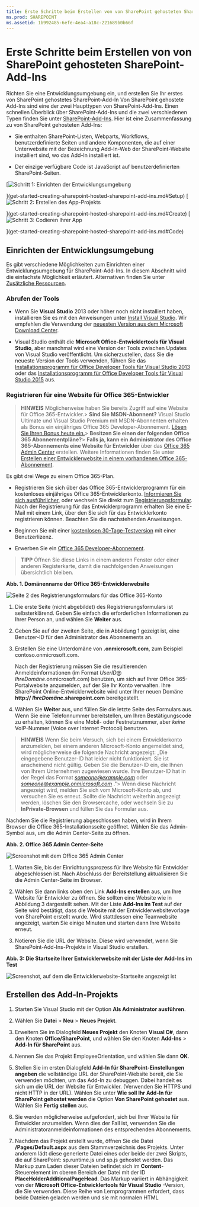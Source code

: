 ```yaml
---
title: Erste Schritte beim Erstellen von von SharePoint gehosteten SharePoint-Add-Ins
ms.prod: SHAREPOINT
ms.assetid: 1b992485-6efe-4ea4-a18c-221689b0b66f
---
```



# Erste Schritte beim Erstellen von von SharePoint gehosteten SharePoint-Add-Ins
Richten Sie eine Entwicklungsumgebung ein, und erstellen Sie Ihr erstes von SharePoint gehostetes SharePoint-Add-In
Von SharePoint gehostete Add-Ins sind eine der zwei Haupttypen von SharePoint-Add-Ins. Einen schnellen Überblick über SharePoint-Add-Ins und die zwei verschiedenen Typen finden Sie unter  [SharePoint-Add-Ins](sharepoint-add-ins.md). Hier ist eine Zusammenfassung zu von SharePoint gehosteten Add-Ins:
  
    
    


- Sie enthalten SharePoint-Listen, Webparts, Workflows, benutzerdefinierte Seiten und andere Komponenten, die auf einer Unterwebsite mit der Bezeichnung Add-In-Web der SharePoint-Website installiert sind, wo das Add-In installiert ist.
    
  
- Der einzige verfügbare Code ist JavaScript auf benutzerdefinierten SharePoint-Seiten.
    
  

 [![Schritt 1: Einrichten der Entwicklungsumgebung](images/6d3bbe0a-399e-4747-9e1a-01d42954ce32.png)
  
    
    
](get-started-creating-sharepoint-hosted-sharepoint-add-ins.md#Setup) [![Schritt 2: Erstellen des App-Projekts](images/d69871f6-c503-463b-bf96-4b6d7306c313.png)
  
    
    
](get-started-creating-sharepoint-hosted-sharepoint-add-ins.md#Create) [![Schritt 3: Codieren Ihrer App](images/e5f8a9a2-e5fb-42d1-b19a-300178c626fb.png)
  
    
    
](get-started-creating-sharepoint-hosted-sharepoint-add-ins.md#Code)
  
    
    


## Einrichten der Entwicklungsumgebung
<a name="Setup"> </a>

Es gibt verschiedene Möglichkeiten zum Einrichten einer Entwicklungsumgebung für SharePoint-Add-Ins. In diesem Abschnitt wird die einfachste Möglichkeit erläutert. Alternativen finden Sie unter  [Zusätzliche Ressourcen](#bk_addresources).
  
    
    

### Abrufen der Tools


- Wenn Sie **Visual Studio** 2013 oder höher noch nicht installiert haben, installieren Sie es mit den Anweisungen unter [Install Visual Studio](http://msdn.microsoft.com/library/da049020-cfda-40d7-8ff4-7492772b620f.aspx). Wir empfehlen die Verwendung der  [neuesten Version aus dem Microsoft Download Center](https://www.visualstudio.com/downloads/download-visual-studio-vs).
    
  
- Visual Studio enthält die **Microsoft Office-Entwicklertools für Visual Studio**, aber manchmal wird eine Version der Tools zwischen Updates von Visual Studio veröffentlicht. Um sicherzustellen, dass Sie die neueste Version der Tools verwenden, führen Sie das [Installationsprogramm für Office Developer Tools für Visual Studio 2013](http://aka.ms/OfficeDevToolsForVS2013) oder das [Installationsprogramm für Office Developer Tools für Visual Studio 2015](http://aka.ms/OfficeDevToolsForVS2015) aus.
    
  

### Registrieren für eine Website für Office 365-Entwickler
<a name="o365_signup"> </a>


> **HINWEIS**
>  Möglicherweise haben Sie bereits Zugriff auf eine Website für Office 365-Entwickler.> **Sind Sie MSDN-Abonnent?** Visual Studio Ultimate und Visual Studio Premium mit MSDN-Abonnenten erhalten als Bonus ein einjähriges Office 365 Developer-Abonnement. [Lösen Sie Ihren Bonus heute ein.](https://login.live.com/login.srf?wa=wsignin1.0&amp;rpsnv=12&amp;ct=1402926170&amp;rver=6.0.5276.0&amp;wp=MCMBI&amp;wlcxt=msdn%24msdn%24msdn&amp;wreply=https%3a%2f%2fmsdn.microsoft.com%2fsubscriptions%2fmanage%2fdefault.aspx&amp;lc=1033&amp;id=254354&amp;mkt=de-DE)> **Besitzen Sie einen der folgenden Office 365 Abonnementpläne?**> **Falls ja, kann ein Administrator des Office 365-Abonnements eine Website für Entwickler** über das [Office 365 Admin Center](https://portal.microsoftonline.com/admin/default.aspx) erstellen. Weitere Informationen finden Sie unter [Erstellen einer Entwicklerwebsite in einem vorhandenen Office 365-Abonnement](create-a-developer-site-on-an-existing-office-365-subscription.md). 
  
    
    

Es gibt drei Wege zu einem Office 365-Plan.
  
    
    

- Registrieren Sie sich über das Office 365-Entwicklerprogramm für ein kostenloses einjähriges Office 365-Entwicklerkonto.  [Informieren Sie sich ausführlicher](http://dev.office.com/devprogram), oder wechseln Sie direkt zum  [Registrierungsformular](https://profile.microsoft.com/RegSysProfileCenter/wizardnp.aspx?wizid=14b845d0-938c-45af-b061-f798fbb4d170). Nach der Registrierung für das Entwicklerprogramm erhalten Sie eine E-Mail mit einem Link, über den Sie sich für das Entwicklerkonto registrieren können. Beachten Sie die nachstehenden Anweisungen.
    
  
- Beginnen Sie mit einer  [kostenlosen 30-Tage-Testversion](https://portal.microsoftonline.com/Signup/MainSignUp.aspx?OfferId=6881A1CB-F4EB-4db3-9F18-388898DAF510&amp;DL=DEVELOPERPACK) mit einer Benutzerlizenz.
    
  
- Erwerben Sie ein  [Office 365 Developer-Abonnement](https://portal.microsoftonline.com/Signup/MainSignUp.aspx?OfferId=C69E7747-2566-4897-8CBA-B998ED3BAB88&amp;DL=DEVELOPERPACK).
    
  

> **TIPP**
> Öffnen Sie diese Links in einem anderen Fenster oder einer anderen Registerkarte, damit die nachfolgenden Anweisungen übersichtlich bleiben. 
  
    
    


**Abb. 1. Domänenname der Office 365-Entwicklerwebsite**

  
    
    

  
    
    
![Seite 2 des Registrierungsformulars für das Office 365-Konto](images/ff384c69-56bf-4ceb-81c3-8b874e2407f0.png)
  
    
    

  
    
    

  
    
    

1. Die erste Seite (nicht abgebildet) des Registrierungsformulars ist selbsterklärend. Geben Sie einfach die erforderlichen Informationen zu Ihrer Person an, und wählen Sie **Weiter** aus.
    
  
2. Geben Sie auf der zweiten Seite, die in Abbildung 1 gezeigt ist, eine Benutzer-ID für den Administrator des Abonnements an.
    
  
3. Erstellen Sie eine Unterdomäne von **.onmicrosoft.com**, zum Beispiel contoso.onmicrosoft.com.
    
    Nach der Registrierung müssen Sie die resultierenden Anmeldeinformationen (im Format  _UserID_@ _IhreDomäne_.onmicrosoft.com) benutzen, um sich auf Ihrer Office 365-Portalwebsite anzumelden, auf der Sie Ihr Konto verwalten. Ihre SharePoint Online-Entwicklerwebsite wird unter Ihrer neuen Domäne **http:// _IhreDomäne_.sharepoint.com** bereitgestellt.
    
  
4. Wählen Sie **Weiter** aus, und füllen Sie die letzte Seite des Formulars aus. Wenn Sie eine Telefonnummer bereitstellen, um Ihren Bestätigungscode zu erhalten, können Sie eine Mobil- oder Festnetznummer, aber *keine*  VoIP-Nummer (Voice over Internet Protocol) benutzen.
    
  

    
> **HINWEIS**
> Wenn Sie beim Versuch, sich bei einem Entwicklerkonto anzumelden, bei einem anderen Microsoft-Konto angemeldet sind, wird möglicherweise die folgende Nachricht angezeigt: „Die eingegebene Benutzer-ID hat leider nicht funktioniert. Sie ist anscheinend nicht gültig. Geben Sie die Benutzer-ID ein, die Ihnen von Ihrem Unternehmen zugewiesen wurde. Ihre Benutzer-ID hat in der Regel das Format  *someone@example.com*  oder *someone@example.onmicrosoft.com*  ."> Wenn diese Nachricht angezeigt wird, melden Sie sich vom Microsoft-Konto ab, und versuchen Sie es erneut. Sollte die Nachricht weiterhin angezeigt werden, löschen Sie den Browsercache, oder wechseln Sie zu **InPrivate-Browsen** und füllen Sie das Formular aus.
  
    
    

Nachdem Sie die Registrierung abgeschlossen haben, wird in Ihrem Browser die Office 365-Installationsseite geöffnet. Wählen Sie das Admin-Symbol aus, um die Admin Center-Seite zu öffnen.
  
    
    

**Abb. 2. Office 365 Admin Center-Seite**

  
    
    

  
    
    
![Screenshot mit dem Office 365 Admin Center](images/SP15_Office365AdminInset_border.png)
  
    
    

  
    
    

1. Warten Sie, bis der Einrichtungsprozess für Ihre Website für Entwickler abgeschlossen ist. Nach Abschluss der Bereitstellung aktualisieren Sie die Admin Center-Seite im Browser.
    
  
2. Wählen Sie dann links oben den Link **Add-Ins erstellen** aus, um Ihre Website für Entwickler zu öffnen. Sie sollten eine Website wie in Abbildung 3 dargestellt sehen. Mit der Liste **Add-Ins im Test** auf der Seite wird bestätigt, dass die Website mit der Entwicklerwebsitevorlage von SharePoint erstellt wurde. Wird stattdessen eine Teamwebsite angezeigt, warten Sie einige Minuten und starten dann Ihre Website erneut.
    
  
3. Notieren Sie die URL der Website. Diese wird verwendet, wenn Sie SharePoint-Add-Ins-Projekte in Visual Studio erstellen.
    
  

**Abb. 3: Die Startseite Ihrer Entwicklerwebsite mit der Liste der Add-Ins im Test**

  
    
    

  
    
    
![Screenshot, auf dem die Entwicklerwebsite-Startseite angezeigt ist](images/SP15_DeveloperSiteHome_border.png)
  
    
    

  
    
    

  
    
    

## Erstellen des Add-In-Projekts
<a name="Create"> </a>


1. Starten Sie Visual Studio mit der Option **Als Administrator ausführen**.
    
  
2. Wählen Sie **Datei** > **Neu** > **Neues Projekt**.
    
  
3. Erweitern Sie im Dialogfeld **Neues Projekt** den Knoten **Visual C#**, dann den Knoten **Office/SharePoint**, und wählen Sie den Knoten **Add-Ins** > **Add-In für SharePoint** aus.
    
  
4. Nennen Sie das Projekt EmployeeOrientation, und wählen Sie dann **OK**.
    
  
5. Stellen Sie im ersten Dialogfeld **Add-In für SharePoint-Einstellungen angeben** die vollständige URL der SharePoint-Website bereit, die Sie verwenden möchten, um das Add-In zu debuggen. Dabei handelt es sich um die URL der Website für Entwickler. (Verwenden Sie HTTPS und nicht HTTP in der URL). Wählen Sie unter **Wie soll Ihr Add-In für SharePoint gehostet werden** die Option **Von SharePoint gehostet** aus. Wählen Sie **Fertig stellen** aus.
    
  
6. Sie werden möglicherweise aufgefordert, sich bei Ihrer Website für Entwickler anzumelden. Wenn dies der Fall ist, verwenden Sie die Administratoranmeldeinformationen des entsprechenden Abonnements.
    
  
7. Nachdem das Projekt erstellt wurde, öffnen Sie die Datei **/Pages/Default.aspx** aus dem Stammverzeichnis des Projekts. Unter anderem lädt diese generierte Datei eines oder beide der zwei Skripts, die auf SharePoint: sp.runtime.js und sp.js gehostet werden. Das Markup zum Laden dieser Dateien befindet sich im **Content**-Steuerelement im oberen Bereich der Datei mit der ID **PlaceHolderAdditionalPageHead**. Das Markup variiert in Abhängigkeit von der **Microsoft Office-Entwicklertools für Visual Studio** -Version, die Sie verwenden. Diese Reihe von Lernprogrammen erfordert, dass beide Dateien geladen werden und sie mit normalen HTML **<script>**-Tags und nicht mit **<SharePoint:ScriptLink>**-Tags geladen werden. Stellen Sie sicher, dass die folgenden Zeilen im **PlaceHolderAdditionalPageHead**-Steuerelement  *über*  der Zeile `<meta name="WebPartPageExpansion" content="full" />` enthalten sind:
    
  ```
  
<script type="text/javascript" src="/_layouts/15/sp.runtime.js"></script>
<script type="text/javascript" src="/_layouts/15/sp.js"></script> 

  ```


    Durchsuchen Sie anschließend die Datei nach einem anderen Markup, das auch eine oder die andere dieser Dateien lädt, und entfernen Sie das redundante Markup. Speichern und schließen Sie die Datei.
    
  

## Codieren Ihres Add-Ins
<a name="Code"> </a>

Für das erste von SharePoint gehostete SharePoint-Add-In ist die klassische SharePoint-Erweiterung enthalten: eine benutzerdefinierte Liste und Listeninstanz.
  
    
    

1. Öffnen Sie im **Projektmappen-Explorer** die Datei „AppManifest.xml".
    
  
2. Fügen Sie beim Öffnen des Manifest-Designers ein Leerzeichen zwischen den Wörtern im Feld **Title** hinzu, sodass dortEmployee Orientation steht. (Ändern Sie das Feld **Name** *nicht*  .)
    
  
3. Speichern und schließen Sie die Datei.
    
  
4. Klicken Sie im **Projektmappen-Explorer** mit der rechten Maustaste auf das Projekt, und wählen Sie **Hinzufügen** > **Neuer Ordner** aus. Nennen Sie den OrdnerListen.
    
  
5. Klicken Sie mit der rechten Maustaste auf den neuen Ordner, und wählen Sie **Hinzufügen** > **Neues Element** aus. Das Dialogfeld **Neues Element hinzufügen** wird mit dem Knoten **Office/SharePoint** geöffnet.
    
  
6. Wählen Sie **Liste** aus. Geben Sie ihr den NamenNewEmployeeOrientation, und wählen Sie dann **Hinzufügen** aus.
    
  
7. Lassen Sie auf der Seite **Listeneinstellungen auswählen** im **Assistenten zum Anpassen von SharePoint** den Listenanzeigenamen auf dem Standardwert **NewEmployeeOrientation**, wählen Sie das Optionsfeld **Anpassbare Listenvorlage und Listeninstanz erstellen** und anschließend **Standard (benutzerdefinierte Liste)** in der Dropdownliste aus. Klicken Sie dann auf **Fertig stellen**.
    
  
8. Der Assistent erstellt eine **NewEmployeeOrientation**-Listenvorlage mit einer untergeordneten Listeninstanz mit der Bezeichnung **NewEmployeeOrientationInstance**. Möglicherweise wird ein Listen-Designer geöffnet. Dieser wird in einem späteren Schritt verwendet.
    
  
9. Erweitern Sie den Knoten **NewEmployeeOrientationInstance** im **Projektmappen-Explorer**, sofern dies noch nicht geschehen ist, damit Sie die Datei „elements.xml", die ein untergeordnetes Element der Liste  *Instanz*  ist, klar von der Datei „elements.xml" unterscheiden können, die ein untergeordnetes Element der Liste *Vorlage*  ist.
    
   **Listenknoten im Projektmappen-Explorer**

  

     ![Listenordner mit der untergeordneten Vorlage "NewEmployeeOrientation", die wiederum über drei untergeordnete Elemente verfügt: eine NewEmployeeOrientationInstance, die Datei "elements.xml" und die Datei "schema.xml". Die Instanz selbst ist ein untergeordnetes Element mit dem Namen "elements.xml".](images/10e5d116-d24b-4a44-bfff-cfbf2f971b1e.PNG)
  

    
    
  
10. Öffnen Sie das untergeordnete Element „elements.xml" der Listenvorlage **NewEmployeeOrientation**.
    
  
11. Fügen Sie dem Attribut **DisplayName** (nicht dem Attribut **Name**) Leerzeichen hinzu, damit es besser aussieht: „New Employee Orientation".
    
  
12. Legen Sie das Attribut **Description** auf„Orientation information about new employees." fest.
    
  
13. Lassen Sie alle anderen Attribute auf dem Standardwert, speichern Sie die Datei und schließen Sie sie.
    
  
14. Wenn der Listen-Designer nicht geöffnet wurde, wählen Sie den Knoten **NewEmployeeOrientation** im **Projektmappen-Explorer** aus.
    
  
15. Öffnen Sie die Registerkarte **Liste** des Designers. Diese Registerkarte wird verwendet, um bestimmte Werte für die Liste *Instanz*  und nicht für die Liste *Vorlage*  festzulegen, aber sie enthält einige Standardwerte, die sie aus der Vorlage übernommen hat.
    
  
16. Ändern Sie die Werte auf dieser Registerkarte wie folgt:
    
  - **Titel**: Neue Mitarbeiter in Seattle
    
  
  - **Listen-URL**: Listen/NewEmployeesInSeattle
    
  
  - **Beschreibung**: Die neuen Mitarbeiter in Seattle.
    
  

    Lassen Sie die Kontrollkästchen auf ihrer Standardeinstellung, speichern Sie die Datei und schließen Sie den Designer.
    
  
17. Die Listeninstanz hat möglicherweise ihren alten Namen im **Projektmappen-Explorer** beibehalten. Wenn dies der Fall ist, öffnen Sie das Kontextmenü für **NewEmployeeOrientationInstance**, wählen **Umbenennen** aus und ändern den Namen inNewEmployeesInSeattle.
    
  
18. Öffnen Sie die Datei schema.xml.
    
  
19. Ersetzen Sie im Element **View**, dessen **BaseViewID**-Wert „0" ist, das vorhandene Element **ViewFields** durch das folgende Markup. (Verwenden Sie genau diese GUID für das **FieldRef**-Element mit dem Namen  `Title`.)
    
     *Zeilenumbrüche können an ungeraden Stellen in dieser automatisch generierten schema.xml-Datei vorkommen. Stellen Sie sicher, dass Sie die übereinstimmenden Start- und Endtags für das **ViewFields**-Element gefunden haben. Fügen Sie Zeilenumbrüche hinzu, um die Lesbarkeit zu verbessern.* 
    


  ```
  
<ViewFields>
  <FieldRef Name="Title" ID="{fa564e0f-0c70-4ab9-b863-0177e6ddd247}" DisplayName="Employee" />
 </ViewFields>
  ```

20. Ersetzen Sie dann in der Datei „schema.xml" im Element **View**, dessen **BaseViewID**-Wert „1" ist, das vorhandene Element **ViewFields** durch das folgende Markup. (Verwenden Sie genau diese GUID für das **FieldRef**-Element mit dem Namen  `LinkTitle`.)
    
  ```
  
<ViewFields>
  <FieldRef Name="LinkTitle" ID="{82642ec8-ef9b-478f-acf9-31f7d45fbc31}" DisplayName="Employee" />
</ViewFields>
  ```

21. Speichern und schließen Sie die Datei schema.xml.
    
  
22. Öffnen Sie die Datei „elements.xml", die ein untergeordnetes Element der Liste  *Instanz* **NewEmployeesInSeattle** ist (nicht die Datei „elements.xml", die ein untergeordnetes Element der Liste *Vorlage* **NewEmployeeOrientation**) ist.
    
  
23. Füllen Sie in dieser Datei die Liste mit einigen Ausgangsdaten. Hierzu fügen Sie folgendes **Data**-Elementmarkup als untergeordnetes Element des **ListInstance**-Elements hinzu. 
    
  ```
  
<Data>
  <Rows>
    <Row>
      <Field Name="Title">Tom Higginbotham</Field>
    </Row>
    <Row>
      <Field Name="Title">Satomi Hayakawa</Field>
    </Row>
    <Row>
      <Field Name="Title">Cassi Hicks</Field>
    </Row>
    <Row>
      <Field Name="Title">Lertchai Treetawatchaiwong</Field>
    </Row>
  </Rows>
</Data>
  ```

24. Speichern und schließen Sie die Datei.
    
  
25. Doppelklicken Sie im **Projektmappen-Explorer** auf **Feature1**, um den Feature-Designer zu öffnen. Legen Sie im Designer den **Titel** aufOrientierungskomponenten für neue Mitarbeiter und die **Beschreibung** aufListen und andere Komponenten, die zur Orientierung neuer Mitarbeiter im Unternehmen dienen fest. Speichern Sie die Datei, und schließen Sie den Designer.
    
  
26. Wenn **Feature1** im **Projektmappen-Explorer** nicht automatisch umbenannt wurde, öffnen Sie das zugehörige Kontextmenü, wählen **Umbenennen** aus und benennen die Option inNewEmployeeOrientationComponents um.
    
  
27. Öffnen Sie die Datei „Default.aspx".
    
  
28. Suchen Sie das ASP.NET **Content**-Element mit der ID **PlaceHolderPageTitleInTitleArea**. Ersetzen Sie die standardmäßige Zeichenfolge „Seitentitel" durch „Neue Mitarbeiter nach Standort".
    
  
29. Suchen Sie das ASP.NET **Content**-Element mit der ID **PlaceHolderMain**.  *Ersetzen*  Sie seinen Inhalt mit dem folgenden Markup. ` _spPageContextInfo` ist ein JavaScript-Objekt, das SharePoint automatisch auf der Seite enthält. Die entsprechende `webAbsoluteUrl`-Eigenschaft gibt die URL des Add-In-Web zurück.
    
  ```XML
  
<p><asp:HyperLink runat="server"
    NavigateUrl="JavaScript:window.location = _spPageContextInfo.webAbsoluteUrl + '/Lists/NewEmployeesInSeattle/AllItems.aspx';" 
    Text="New Employees in Seattle" /></p>

  ```


## Ausführen des Add-Ins und Testen der Liste
<a name="Code"> </a>


  
    
    

1. Verwenden Sie die F5-TASTE, um Ihr Add-In bereitzustellen und auszuführen. Visual Studio führt eine temporäre Installation des Add-Ins auf Ihrer SharePoint-Testwebsite durch und führt das Add-In sofort aus. (Weitere Informationen dazu, wie Endbenutzer ein installiertes SharePoint-Add-In ausführen, finden Sie unter  [Nächste Schritte](#Nextsteps).)
    
  
2. Wenn die Standardseite des Add-Ins geöffnet wird, wählen Sie den Link für **Neue Mitarbeiter in Seattle** aus, um die benutzerdefinierte Listeninstanz zu öffnen.
    
   **Standardseite und die Seite mit der Listenansicht**

  

     ![Die Standardseite des Add-Ins mit dem Titel "Neue Mitarbeiter nach Standort" wird angezeigt. Es gibt einen Link mit der Bezeichnung "Neue Mitarbeiter in Seattle". Ein Pfeil von diesem Link zeigt auf die Listenansichtsseite für die Liste. Diese hat den Titel "Neue Mitarbeiter in Seattle" und weist die folgende Liste auf.](images/9dc5cefe-083a-4807-bee6-473001f23db9.png)
  

    
    
  
3. Fügen Sie der Liste Elemente hinzu, und löschen Sie Elemente aus der Liste.
    
  
4. Schließen Sie zum Beenden der Debugsitzung das Browserfenster, oder beenden Sie das Debuggen in Visual Studio. Jedes Mal, wenn Sie F5 drücken, zieht Visual Studio die vorherige Version des Add-Ins zurück und installiert die neueste.
    
  
5. Da Sie mit diesem Add-In und dieser Visual Studio-Projektmappe in anderen Artikeln arbeiten werden, hat es sich bewährt, das Add-In ein letztes Mal zurückzuziehen, wenn Sie Ihre Arbeit daran für eine Weile abgeschlossen haben. Klicken Sie mit der rechten Maustaste auf das Projekt im **Projektmappen-Explorer**, und wählen Sie **Zurückziehen** aus.
    
  

## 
<a name="Nextsteps"> </a>

Bisher gibt es nur wenige Informationen zur Orientierung in der Liste. Wir werden in späteren Artikeln dieser Reihe einige Informationen hinzufügen. Legen wir aber zunächst eine kurze Pause bezüglich der Codierung ein, um etwas über die Bereitstellung von SharePoint-Add-Ins in  [Bereitstellung und Installation eines von SharePoint gehosteten Add-Ins für SharePoint](deploy-and-install-a-sharepoint-hosted-sharepoint-add-in.md) zu erfahren.
  
    
    

